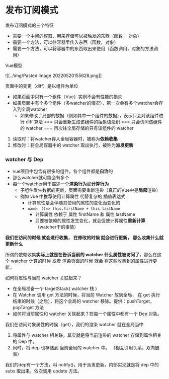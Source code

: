 # 发布订阅模式
发布订阅模式的三个特征

- 需要一个中间的容器，用来存储可以被触发的东西（函数， 对象）
- 需要一个方法，可以往容器里传入东西（函数，对象）
- 需要一个方法，可以将容器中的东西取出来使用（函数调用，对象的方法调用）


Vue模型

![[../img/Pasted image 20220520155628.png]]

页面中的变更（diff）是以组件为单位

- 如果页面中只有一个组件（Vue）实例不会有性能的损失
- 如果页面中有个多个组件（多watcher的情况），第一次会有多个watcher会存入到全局watcher
	- 如果修改了局部的数据（例如其中一个组件的数据），表示只会对该组件进行 diff 算法 === 只会重新生成该组件的抽象语法树 === 只会访问该组件的 watcher === 再次往全局存储的只有该组件的 watcher

1. 读取时：将watcher存入全局容器时，被称为**依赖收集**
2. 修改时：将全局容器中的 watcher 取出执行，被称为**派发更新**


### watcher 与 Dep
- vue项目中包含有很多的组件，各个组件都是**自治**的
- 那么watcher就可能会有多个
- 每一个watcher用于描述一个**渲染行为**或**计算行为**
	- 子组件发生数据的更新，页面需要重新渲染（真正的Vue中是**局部**渲染）
	- 例如 vue 中推荐使用计算属性 代替复杂的 插值表达式
		- 计算属性是会伴随其使用的属性的变化而变化的
		- `name: ()=> this.firstName + this.lastName`
			- 计算属性 依赖于 属性 firstName 和 属性 lastName
			- 只要被依赖的属性发生变化，就会促使计算属性**重新计算**（watcher干的事情）


**我们在访问的时候 就会进行收集， 在修改的时候 就会进行更新， 那么收集什么就更新什么**

所谓的依赖收集**实际上就是在告诉当前的 watcher 什么属性被访问了**，那么在这个 watcher 计算的时候 或者 渲染页面的时候 就会 将这些收集到的属性进行更新。



如何将属性与当前 watcher 关联起来？

- 在全局准备一个 targetStack( watcher 栈 )
- 在 Watcher 调用 get 方法的时候，将当前 Watcher 放到全局， 在 get 执行结束的时候（之后），将这个全局的 watcher 移除。提供：pushTarget，popTarget 方法
- 如何将当前属性和 watcher 关联起来？在每一个属性中都有一个 Dep 对象。

我们在访问对象属性的时候（get），我们的渲染 watcher 就在全局当中

1. 将属性与 watcher 相关联，其实就是将当前渲染的 watcher 存储到属性相关的 Dep 中。
2. 同时，将 dep 也存储到 当前全局的 watcher 中。 （相互引用关系，双向链表）

我们的dep有一个方法，叫 notify()，用于派发更新。内部实现就是将 dep 中的 subs 取出来，依次调用 update 方法。